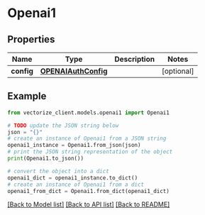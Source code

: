# Openai1


## Properties

Name | Type | Description | Notes
------------ | ------------- | ------------- | -------------
**config** | [**OPENAIAuthConfig**](OPENAIAuthConfig.md) |  | [optional] 

## Example

```python
from vectorize_client.models.openai1 import Openai1

# TODO update the JSON string below
json = "{}"
# create an instance of Openai1 from a JSON string
openai1_instance = Openai1.from_json(json)
# print the JSON string representation of the object
print(Openai1.to_json())

# convert the object into a dict
openai1_dict = openai1_instance.to_dict()
# create an instance of Openai1 from a dict
openai1_from_dict = Openai1.from_dict(openai1_dict)
```
[[Back to Model list]](../README.md#documentation-for-models) [[Back to API list]](../README.md#documentation-for-api-endpoints) [[Back to README]](../README.md)


